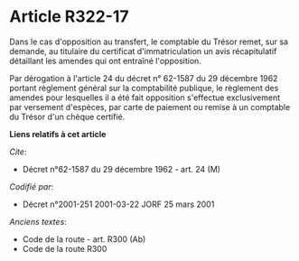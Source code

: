 # Article R322-17

Dans le cas d'opposition au transfert, le comptable du Trésor remet, sur sa demande, au titulaire du certificat
d'immatriculation un avis récapitulatif détaillant les amendes qui ont entraîné l'opposition.

Par dérogation à l'article 24 du décret n° 62-1587 du 29 décembre 1962 portant règlement général sur la comptabilité
publique, le règlement des amendes pour lesquelles il a été fait opposition s'effectue exclusivement par versement d'espèces,
par carte de paiement ou remise à un comptable du Trésor d'un chèque certifié.

**Liens relatifs à cet article**

_Cite_:

  - Décret n°62-1587 du 29 décembre 1962 - art. 24 (M)

_Codifié par_:

  - Décret n°2001-251 2001-03-22 JORF 25 mars 2001

_Anciens textes_:

  - Code de la route - art. R300 (Ab)
  - Code de la route R300
